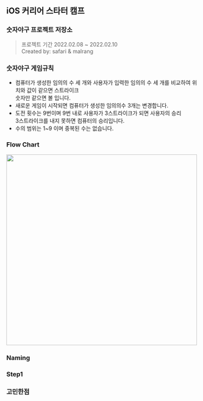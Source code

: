 ## iOS 커리어 스타터 캠프

### 숫자야구 프로젝트 저장소
> 프로젝트 기간 2022.02.08 ~ 2022.02.10 <br/>
Created by: safari & malrang

### 숫자야구 게임규칙

* 컴퓨터가 생성한 임의의 수 세 개와 사용자가 입력한 임의의 수 세 개를 비교하여 위치와 값이 같으면 스트라이크<br/> 숫자만 같으면 볼 입니다.
* 새로운 게임이 시작되면 컴퓨터가 생성한 임의의수 3개는 변경합니다.
* 도전 횟수는 9번이며 9번 내로 사용자가 3스트라이크가 되면 사용자의 승리<br/> 3스트라이크를 내지 못하면 컴퓨터의 승리입니다.
* 수의 범위는 1~9 이며 중복된 수는 없습니다.

### Flow Chart
<img src = "https://user-images.githubusercontent.com/91936941/153623106-e3599cf9-68a3-4874-a4ef-1efa8c647b24.png" width="500px">

### Naming


### Step1

### 고민한점

